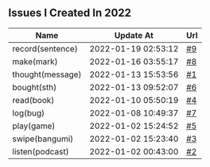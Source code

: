 ## Issues I Created In 2022

| Name | Update At | Url |
| ---- | ---- | ---- |
| record(sentence) | 2022-01-19 02:53:12 | [#9](https://github.com/bGZoCg/2022/issues/9) |
| make(mark) | 2022-01-16 03:55:17 | [#8](https://github.com/bGZoCg/2022/issues/8) |
| thought(message) | 2022-01-13 15:53:56 | [#1](https://github.com/bGZoCg/2022/issues/1) |
| bought(sth) | 2022-01-13 09:52:07 | [#6](https://github.com/bGZoCg/2022/issues/6) |
| read(book) | 2022-01-10 05:50:19 | [#4](https://github.com/bGZoCg/2022/issues/4) |
| log(bug) | 2022-01-08 10:49:37 | [#7](https://github.com/bGZoCg/2022/issues/7) |
| play(game) | 2022-01-02 15:24:52 | [#5](https://github.com/bGZoCg/2022/issues/5) |
| swipe(bangumi) | 2022-01-02 15:23:40 | [#3](https://github.com/bGZoCg/2022/issues/3) |
| listen(podcast) | 2022-01-02 00:43:00 | [#2](https://github.com/bGZoCg/2022/issues/2) |
